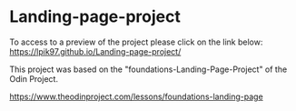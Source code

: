 # Landing-page-project
To access to a preview of the project please click on the link below:
https://lpik97.github.io/Landing-page-project/

This project was based on the "foundations-Landing-Page-Project" of the Odin Project.

https://www.theodinproject.com/lessons/foundations-landing-page